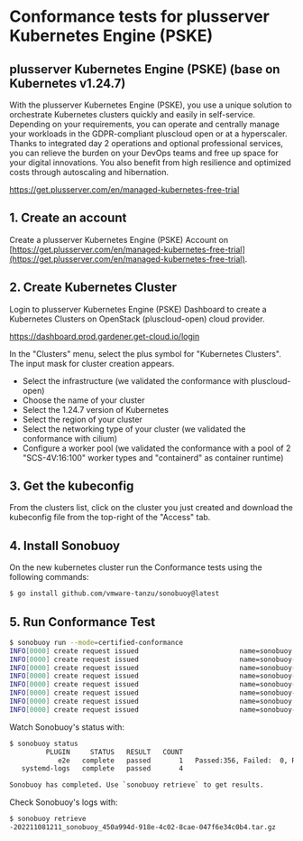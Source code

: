 # Conformance tests for plusserver Kubernetes Engine (PSKE)

## plusserver Kubernetes Engine (PSKE)  (base on Kubernetes v1.24.7)

With the plusserver Kubernetes Engine (PSKE), you use a unique solution to orchestrate 
Kubernetes clusters quickly and easily in self-service. Depending on your requirements, 
you can operate and centrally manage your workloads in the GDPR-compliant pluscloud open
or at a hyperscaler. Thanks to integrated day 2 operations and optional professional services, 
you can relieve the burden on your DevOps teams and free up space for your digital innovations. 
You also benefit from high resilience and optimized costs through autoscaling and hibernation.

https://get.plusserver.com/en/managed-kubernetes-free-trial


## 1. Create an account
Create a plusserver Kubernetes Engine (PSKE) Account on [https://get.plusserver.com/en/managed-kubernetes-free-trial](https://get.plusserver.com/en/managed-kubernetes-free-trial).

## 2. Create Kubernetes Cluster

Login to plusserver Kubernetes Engine (PSKE) Dashboard to create a Kubernetes Clusters on OpenStack (pluscloud-open) cloud provider.

https://dashboard.prod.gardener.get-cloud.io/login

In the "Clusters" menu, select the plus symbol for "Kubernetes Clusters". The input mask for cluster creation appears.
- Select the infrastructure (we validated the conformance with pluscloud-open)
- Choose the name of your cluster
- Select the 1.24.7 version of Kubernetes
- Select the region of your cluster
- Select the networking type of your cluster (we validated the conformance with cilium)
- Configure a worker pool (we validated the conformance with a pool of 2 "SCS-4V:16:100" worker types and "containerd" as container runtime)

## 3. Get the kubeconfig

From the clusters list, click on the cluster you just created and download the kubeconfig file from the top-right of the "Access" tab.

## 4. Install Sonobuoy

On the new kubernetes cluster run the Conformance tests using the following
commands:

```sh
$ go install github.com/vmware-tanzu/sonobuoy@latest

```

## 5. Run Conformance Test

```sh
$ sonobuoy run --mode=certified-conformance
INFO[0000] create request issued                         name=sonobuoy namespace= resource=namespaces
INFO[0000] create request issued                         name=sonobuoy-serviceaccount namespace=sonobuoy resource=serviceaccounts
INFO[0000] create request issued                         name=sonobuoy-serviceaccount-sonobuoy namespace= resource=clusterrolebindings
INFO[0000] create request issued                         name=sonobuoy-serviceaccount-sonobuoy namespace= resource=clusterroles
INFO[0000] create request issued                         name=sonobuoy-config-cm namespace=sonobuoy resource=configmaps
INFO[0000] create request issued                         name=sonobuoy-plugins-cm namespace=sonobuoy resource=configmaps
INFO[0000] create request issued                         name=sonobuoy namespace=sonobuoy resource=pods
INFO[0000] create request issued                         name=sonobuoy-aggregator namespace=sonobuoy resource=services
```

Watch Sonobuoy's status with:

```sh
$ sonobuoy status
         PLUGIN     STATUS   RESULT   COUNT                                PROGRESS
            e2e   complete   passed       1   Passed:356, Failed:  0, Remaining:  0
   systemd-logs   complete   passed       4                                          

Sonobuoy has completed. Use `sonobuoy retrieve` to get results.
```

Check Sonobuoy's logs with:
```sh
$ sonobuoy retrieve
-202211081211_sonobuoy_450a994d-918e-4c02-8cae-047f6e34c0b4.tar.gz
```
